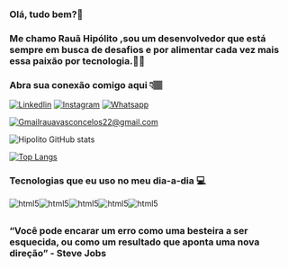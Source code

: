 ### Olá, tudo bem?👋

### Me chamo Rauã Hipólito ,sou um desenvolvedor que está sempre em busca de desafios e por alimentar cada vez mais essa paixão por tecnologia.✌🏾 
### Abra sua conexão comigo aqui 👇🏽


[![Linkedlin](https://img.shields.io/badge/LinkedIn-0077B5?style=for-the-badge&logo=linkedin&logoColor=white)](https://www.linkedin.com/in/rauã-hipólito-765517265)
[![Instagram](https://img.shields.io/badge/Instagram-E4405F?style=for-the-badge&logo=instagram&logoColor=white)](https://instagram.com/__rhipolito?utm_source=qr&igshid=ZDc4ODBmNjlmNQ%3D%3D)
[![Whatsapp](https://img.shields.io/badge/WhatsApp-25D366?style=for-the-badge&logo=whatsapp&logoColor=white)](https://wa.me/559192319924)

[![Gmail](https://img.shields.io/badge/Gmail-D14836?style=for-the-badge&logo=gmail&logoColor=white)](rauavasconcelos22@gmail.com)rauavasconcelos22@gmail.com

![Hipolito GitHub stats](https://github-readme-stats.vercel.app/api?username=raua-hipolito&show_icons=true&theme=merko)

[![Top Langs](https://github-readme-stats.vercel.app/api/top-langs/?username=raua-hipolito)](https://github.com/anuraghazra/github-readme-stats)


### Tecnologias que eu uso no meu dia-a-dia 💻

<div>
<img align = "center" alt="html5" src="https://img.shields.io/badge/HTML5-E34F26?style=for-the-badge&logo=html5&logoColor=white"><img align = "center" alt="html5" src="https://img.shields.io/badge/CSS3-1572B6?style=for-the-badge&logo=css3&logoColor=white"><img align = "center" alt="html5" src="https://img.shields.io/badge/JavaScript-F7DF1E?style=for-the-badge&logo=javascript&logoColor=black"><img align = "center" alt="html5" src="https://img.shields.io/badge/React-20232A?style=for-the-badge&logo=react&logoColor=61DAFB"><img align = "center" alt="html5" src="https://img.shields.io/badge/Node.js-43853D?style=for-the-badge&logo=node.js&logoColor=white">
</div>

##
##
###
### “Você pode encarar um erro como uma besteira a ser esquecida, ou como um resultado que aponta uma nova direção” - Steve Jobs
